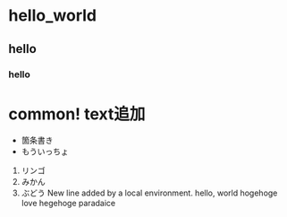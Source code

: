 # hello_world

## hello

### hello

# common! text追加

- 箇条書き
- もういっちょ

1. リンゴ
2. みかん
3. ぶどう
 New line added by a local environment.
hello, world
hogehoge love
hegehoge paradaice
